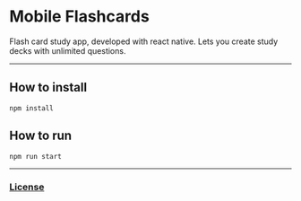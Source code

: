 # Mobile Flashcards
Flash card study app, developed with react native. Lets you create study decks with unlimited questions.
***

## How to install
`npm install`

## How to run
`npm run start`

***

### [License](LICENSE)
